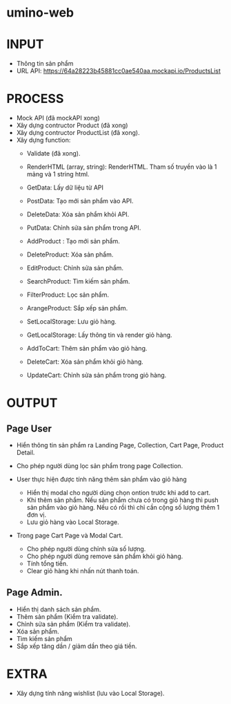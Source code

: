 # umino-web
# INPUT
- Thông tin sản phẩm
- URL API: https://64a28223b45881cc0ae540aa.mockapi.io/ProductsList

# PROCESS
- Mock API (đã mockAPI xong)
- Xây dựng contructor Product (đã xong)
- Xây dựng contructor ProductList (đã xong).
- Xây dựng function:
    + Validate (đã xong).
    + RenderHTML (array, string): RenderHTML. Tham số truyền vào là 1 mảng và 1 string html.
    
    + GetData: Lấy dữ liệu từ API
    + PostData: Tạo mới sản phẩm vào API.
    + DeleteData: Xóa sản phẩm khỏi API.
    + PutData: Chỉnh sửa sản phẩm trong API.

    + AddProduct : Tạo mới sản phẩm.
    + DeleteProduct: Xóa sản phẩm.
    + EditProduct: Chỉnh sửa sản phẩm.
    + SearchProduct: Tìm kiếm sản phẩm.
    + FilterProduct: Lọc sản phẩm.
    + ArangeProduct: Sắp xếp sản phẩm.
    
    + SetLocalStorage: Lưu giỏ hàng.
    + GetLocalStorage: Lấy thông tin và render giỏ hàng.
    
    + AddToCart: Thêm sản phẩm vào giỏ hàng.
    + DeleteCart: Xóa sản phẩm khỏi giỏ hàng.
    + UpdateCart: Chỉnh sửa sản phẩm trong giỏ hàng.

# OUTPUT
## Page User
- Hiển thông tin sản phẩm ra Landing Page, Collection, Cart Page, Product Detail.
- Cho phép người dùng lọc sản phẩm trong page Collection.

- User thực hiện được tính năng thêm sản phẩm vào giỏ hàng 
    + Hiển thị modal cho người dùng chọn ontion trước khi add to cart.
    + Khi thêm sản phẩm. Nếu sản phẩm chưa có trong giỏ hàng thì push sản phẩm vào giỏ hàng. Nếu có rồi thì chỉ cần cộng số lượng thêm 1 đơn vị.
    + Lưu giỏ hàng vào Local Storage.

- Trong page Cart Page và Modal Cart. 
    + Cho phép người dùng chỉnh sửa số lượng.
    + Cho phép người dùng remove sản phẩm khỏi giỏ hàng.
    + Tính tổng tiền.
    + Clear giỏ hàng khi nhấn nút thanh toán.

## Page Admin.
- Hiển thị danh sách sản phẩm.
- Thêm sản phẩm (Kiểm tra validate).
- Chỉnh sửa sản phẩm (Kiểm tra validate).
- Xóa sản phẩm.
- Tìm kiếm sản phẩm
- Sắp xếp tăng dần / giảm dần theo giá tiền.

# EXTRA
- Xây dựng tính năng wishlist (lưu vào Local Storage).


